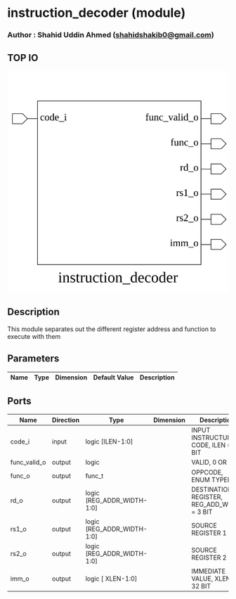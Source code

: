 # instruction_decoder (module)

### Author : Shahid Uddin Ahmed (shahidshakib0@gmail.com)

## TOP IO
<img src="./instruction_decoder_top.svg">

## Description

This module separates out the different register address and function to execute with them

## Parameters
|Name|Type|Dimension|Default Value|Description|
|-|-|-|-|-|

## Ports
|Name|Direction|Type|Dimension|Description|
|-|-|-|-|-|
|code_i|input|logic [ILEN-1:0]|| INPUT INSTRUCTUIN CODE, ILEN = 16 BIT|
|func_valid_o|output|logic|| VALID, 0 OR 1|
|func_o|output|func_t|| OPPCODE, ENUM TYPEDEF|
|rd_o|output|logic [REG_ADDR_WIDTH-1:0]|| DESTINATION REGISTER, REG_ADD_WIDTH = 3 BIT|
|rs1_o|output|logic [REG_ADDR_WIDTH-1:0]|| SOURCE REGISTER 1|
|rs2_o|output|logic [REG_ADDR_WIDTH-1:0]|| SOURCE REGISTER 2|
|imm_o|output|logic [ XLEN-1:0]|| IMMEDIATE VALUE, XLEN = 32 BIT|
